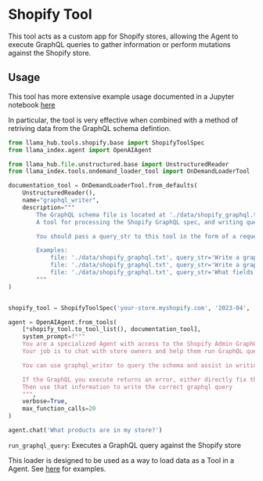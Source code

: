 # Shopify Tool

This tool acts as a custom app for Shopify stores, allowing the Agent to execute GraphQL queries to gather information or perform mutations against the Shopify store.

## Usage

This tool has more extensive example usage documented in a Jupyter notebook [here](https://github.com/emptycrown/llama-hub/tree/main/llama_hub/tools/notebooks/shopify.ipynb)

In particular, the tool is very effective when combined with a method of retriving data from the GraphQL schema defintion.

```python
from llama_hub.tools.shopify.base import ShopifyToolSpec
from llama_index.agent import OpenAIAgent

from llama_hub.file.unstructured.base import UnstructuredReader
from llama_index.tools.ondemand_loader_tool import OnDemandLoaderTool

documentation_tool = OnDemandLoaderTool.from_defaults(
    UnstructuredReader(),
    name="graphql_writer",
    description="""
        The GraphQL schema file is located at './data/shopify_graphql.txt', this is always the file argument.
        A tool for processing the Shopify GraphQL spec, and writing queries from the documentation.

        You should pass a query_str to this tool in the form of a request to write a GraphQL query.

        Examples:
            file: './data/shopify_graphql.txt', query_str='Write a graphql query to find unshipped orders'
            file: './data/shopify_graphql.txt', query_str='Write a graphql query to retrieve the stores products'
            file: './data/shopify_graphql.txt', query_str='What fields can you retrieve from the orders object'
        """
)


shopify_tool = ShopifyToolSpec('your-store.myshopify.com', '2023-04', 'your-api-key')

agent = OpenAIAgent.from_tools(
    [*shopify_tool.to_tool_list(), documentation_tool],
    system_prompt=f"""
    You are a specialized Agent with access to the Shopify Admin GraphQL API for this Users online store.
    Your job is to chat with store owners and help them run GraphQL queries, interpreting the results for the user

    You can use graphql_writer to query the schema and assist in writing queries.

    If the GraphQL you execute returns an error, either directly fix the query, or directly ask the graphql_writer questions about the schema instead of writing graphql queries.
    Then use that information to write the correct graphql query
    """,
    verbose=True,
    max_function_calls=20
)

agent.chat('What products are in my store?')
```

`run_graphql_query`: Executes a GraphQL query against the Shopify store

This loader is designed to be used as a way to load data as a Tool in a Agent. See [here](https://github.com/emptycrown/llama-hub/tree/main) for examples.
